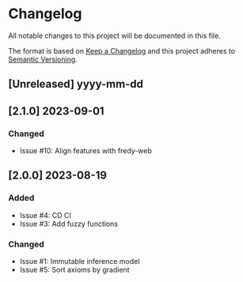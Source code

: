 # Changelog

All notable changes to this project will be documented in this file.

The format is based on [Keep a Changelog](http://keepachangelog.com/en/1.0.0/)
and this project adheres to [Semantic Versioning](http://semver.org/spec/v2.0.0.html).

## [Unreleased] yyyy-mm-dd

## [2.1.0] 2023-09-01

### Changed
 
- Issue #10: Align features with fredy-web

## [2.0.0] 2023-08-19

### Added

- Issue #4: CD CI
- Issue #3: Add fuzzy functions

### Changed

- Issue #1: Immutable inference model
- Issue #5: Sort axioms by gradient
